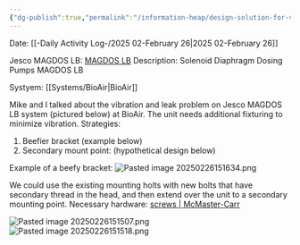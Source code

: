 ```yaml
---
{"dg-publish":true,"permalink":"/information-heap/design-solution-for-vibrating-jesco-unit-in-bio-air-system/","noteIcon":"","created":"2025-02-26T15:14:10.877-06:00"}
---
```


Date: [[-Daily Activity Log-/2025 02-February 26\|2025 02-February 26]]

Jesco MAGDOS LB: [MAGDOS LB](https://www.lutz-jesco.com/en/products/dosing-pumps/solenoid-diaphragm-dosing-pumps/magdos-lb/)
Description: Solenoid Diaphragm Dosing Pumps MAGDOS LB

Systyem: [[Systems/BioAir\|BioAir]]

Mike and I talked about the vibration and leak problem on Jesco MAGDOS LB system (pictured below) at BioAir. The unit needs additional fixturing to minimize vibration.
Strategies: 
1. Beefier bracket (example below)
2. Secondary mount point: (hypothetical design below)

Example of a beefy bracket:
![Pasted image 20250226151634.png](/img/user/Pasted%20image%2020250226151634.png)


We could use the existing mounting holts with new bolts that have secondary thread in the head, and then extend over the unit to a secondary mounting point.
Necessary hardware: [screws | McMaster-Carr](https://www.mcmaster.com/products/screws/thread-adapters~/metric-to-metric-female-hex-thread-adapters/)

![Pasted image 20250226151507.png](/img/user/Pasted%20image%2020250226151507.png)
![Pasted image 20250226151518.png](/img/user/Pasted%20image%2020250226151518.png)
